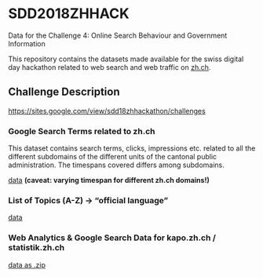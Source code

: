# SDD2018ZHHACK
Data for the Challenge 4:  Online Search Behaviour and Government Information

This repository contains the datasets made available for the swiss digital day hackathon related to web search and web traffic on [zh.ch](zh.ch).

## Challenge Description
https://sites.google.com/view/sdd18zhhackathon/challenges

### Google Search Terms related to zh.ch
This dataset contains search terms, clicks, impressions etc. related to all the different subdomains of the different units of the cantonal public administration. The timespans covered differs among subdomains.

[data](https://raw.githubusercontent.com/statistikZH/SDD2018ZHHACK/master/google_search.csv) __(caveat: varying timespan for different zh.ch domains!)__

### List of Topics (A-Z) → “official language”

[data](https://raw.githubusercontent.com/statistikZH/SDD2018ZHHACK/master/zhch_topics_a-z.csv)

### Web Analytics & Google Search Data for kapo.zh.ch / statistik.zh.ch

[data as .zip](https://github.com/statistikZH/SDD2018ZHHACK/raw/master/kapo_statistik_webanalytics%26search.zip)


